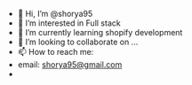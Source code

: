 - 👋 Hi, I’m @shorya95
- 👀 I’m interested in Full stack
- 🌱 I’m currently learning shopify development
- 💞️ I’m looking to collaborate on ...
- 📫 How to reach me:
- email: shorya95@gmail.com
-

<!---
shorya95/shorya95 is a ✨ special ✨ repository because its `README.md` (this file) appears on your GitHub profile.
You can click the Preview link to take a look at your changes.
--->
